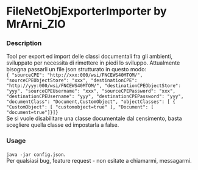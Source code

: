 # FileNetObjExporterImporter by MrArni_ZIO
### Description
Tool per export ed import delle classi documentali fra gli ambienti,
sviluppato per necessita di rimettere in piedi lo sviluppo.
Attualmente bisogna passarli un file json strutturato in questo modo:<br>
`{
"sourceCPE": "http://xxx:000/wsi/FNCEWS40MTOM/",
"sourceCPEObjectStore": "xxx",
"destinationCPE": "http://yyy:000/wsi/FNCEWS40MTOM/",
"destinationCPEObjectStore": "yyy",
"sourceCPEUsername": "xxx",
"sourceCPEPassword": "xxx",
"destinationCPEUsername": "yyy",
"destinationCPEPassword": "yyy",
"documentClass": "Document,CustomObject",
"objectClasses": [
{
"CustomObject": [
"customobject=true"
],
"Document": [
"document=true"]}]}`
<br>
Se si vuole disabilitare una classe documentale dal censimento, basta scegliere quella classe ed impostarla a false.
### Usage
`java -jar config.json`.<br>
Per qualsiasi bug, feature request - non esitate a chiamarmi, messagarmi.
